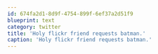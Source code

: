 ```yaml
---
id: 674fa2d1-8d9f-4754-899f-6ef37a2d51f9
blueprint: text
category: twitter
title: 'Holy flickr friend requests batman.'
caption: 'Holy flickr friend requests batman.'
---
```

